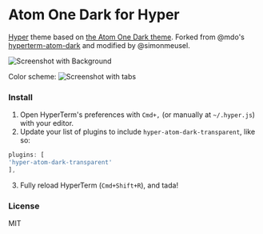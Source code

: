 # Atom One Dark for Hyper

[Hyper](https://hyper.is) theme based on [the Atom One Dark theme](https://github.com/atom/one-dark-syntax). Forked from @mdo's [hyperterm-atom-dark](https://github.com/mdo/hyperterm-atom-dark) and modified by @simonmeusel.

![Screenshot with Background](http://i.imgur.com/Y8ihe51.png)

Color scheme:
![Screenshot with tabs](https://cloud.githubusercontent.com/assets/98681/16899206/f644c080-4baf-11e6-890d-fd5c628c7991.png)

### Install

1. Open HyperTerm's preferences with `Cmd+,` (or manually at `~/.hyper.js`) with your editor.
2. Update your list of plugins to include `hyper-atom-dark-transparent`, like so:
  
  ```js
plugins: [
  'hyper-atom-dark-transparent'
],
```
3. Fully reload HyperTerm (`Cmd+Shift+R`), and tada!

### License

MIT
